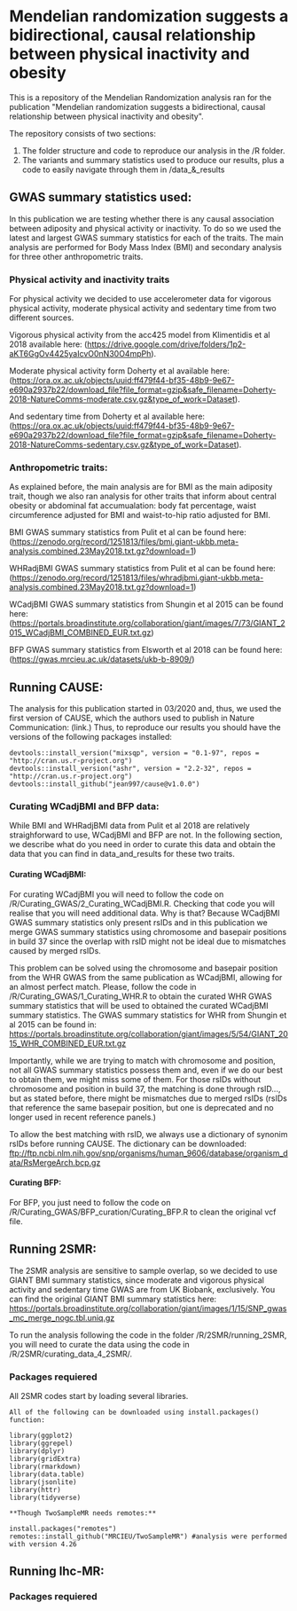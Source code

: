 # Mendelian randomization suggests a bidirectional, causal relationship between physical inactivity and obesity
This is a repository of the Mendelian Randomization analysis ran for the publication "Mendelian randomization suggests a bidirectional, causal relationship between physical inactivity and obesity".

The repository consists of two sections:

1) The folder structure and code to reproduce our analysis in the /R folder.
2) The variants and summary statistics used to produce our results, plus a code to easily navigate through them in /data_&_results

## GWAS summary statistics used:

In this publication we are testing whether there is any causal association between adiposity and physical activity or inactivity. To do so we used the latest and largest GWAS summary statistics for each of the traits. The main analysis are performed for Body Mass Index (BMI) and secondary analysis for three other anthropometric traits.

### Physical activity and inactivity traits

For physical activity we decided to use accelerometer data for vigorous physical activity, moderate physical activity and sedentary time from two different sources.

Vigorous physical activity from the acc425 model from Klimentidis et al 2018 available here: (https://drive.google.com/drive/folders/1p2-aKT6GgOv4425yaIcvO0nN30O4mpPh).

Moderate physical activity form Doherty et al available here: (https://ora.ox.ac.uk/objects/uuid:ff479f44-bf35-48b9-9e67-e690a2937b22/download_file?file_format=gzip&safe_filename=Doherty-2018-NatureComms-moderate.csv.gz&type_of_work=Dataset).

And sedentary time from Doherty et al available here: (https://ora.ox.ac.uk/objects/uuid:ff479f44-bf35-48b9-9e67-e690a2937b22/download_file?file_format=gzip&safe_filename=Doherty-2018-NatureComms-sedentary.csv.gz&type_of_work=Dataset).

### Anthropometric traits:

As explained before, the main analysis are for BMI as the main adiposity trait, though we also ran analysis for other traits that inform about central obesity or abdominal fat accumualation: body fat percentage, waist circumference adjusted for BMI and waist-to-hip ratio adjusted for BMI. 

BMI GWAS summary statistics from Pulit et al can be found here: (https://zenodo.org/record/1251813/files/bmi.giant-ukbb.meta-analysis.combined.23May2018.txt.gz?download=1)

WHRadjBMI GWAS summary statistics from Pulit et al can be found here: (https://zenodo.org/record/1251813/files/whradjbmi.giant-ukbb.meta-analysis.combined.23May2018.txt.gz?download=1)

WCadjBMI GWAS summary statistics from Shungin et al 2015 can be found here: (https://portals.broadinstitute.org/collaboration/giant/images/7/73/GIANT_2015_WCadjBMI_COMBINED_EUR.txt.gz)

BFP GWAS summary statistics from Elsworth et al 2018 can be found here: (https://gwas.mrcieu.ac.uk/datasets/ukb-b-8909/)

## Running CAUSE:

The analysis for this publication started in 03/2020 and, thus, we used the first version of CAUSE, which the authors used to publish in Nature Communication: (link.) Thus, to reproduce our results you should have the versions of the following packages installed:

```
devtools::install_version("mixsqp", version = "0.1-97", repos = "http://cran.us.r-project.org")
devtools::install_version("ashr", version = "2.2-32", repos = "http://cran.us.r-project.org")
devtools::install_github("jean997/cause@v1.0.0")
```

### Curating WCadjBMI and BFP data:

While BMI and WHRadjBMI data from Pulit et al 2018 are relatively straighforward to use, WCadjBMI and BFP are not. In the following section, we describe what do you need in order to curate this data and obtain the data that you can find in data_and_results for these two traits.

#### Curating WCadjBMI:

For curating WCadjBMI you will need to follow the code on /R/Curating_GWAS/2_Curating_WCadjBMI.R. Checking that code you will realise that you will need additional data. Why is that? Because WCadjBMI GWAS summary statistics only present rsIDs and in this publication we merge GWAS summary statistics using chromosome and basepair positions in build 37 since the overlap with rsID might not be ideal due to mismatches caused by merged rsIDs. 

This problem can be solved using the chromosome and basepair position from the WHR GWAS from the same publication as WCadjBMI, allowing for an almost perfect match. Please, follow the code in /R/Curating_GWAS/1_Curating_WHR.R to obtain the curated WHR GWAS summary statistics that will be used to obtained the curated WCadjBMI summary statistics. The GWAS summary statistics for WHR from Shungin et al 2015 can be found in: https://portals.broadinstitute.org/collaboration/giant/images/5/54/GIANT_2015_WHR_COMBINED_EUR.txt.gz

Importantly, while we are trying to match with chromosome and position, not all GWAS summary statistics possess them and, even if we do our best to obtain them, we might miss some of them. For those rsIDs without chromosome and position in build 37, the matching is done through rsID..., but as stated before, there might be mismatches due to merged rsIDs (rsIDs that reference the same basepair position, but one is deprecated and no longer used in recent reference panels.) 

To allow the best matching with rsID, we always use a dictionary of synonim rsIDs before running CAUSE. The dictionary can be downloaded: ftp://ftp.ncbi.nlm.nih.gov/snp/organisms/human_9606/database/organism_data/RsMergeArch.bcp.gz

#### Curating BFP:

For BFP, you just need to follow the code on /R/Curating_GWAS/BFP_curation/Curating_BFP.R to clean the original vcf file.

## Running 2SMR:

The 2SMR analysis are sensitive to sample overlap, so we decided to use GIANT BMI summary statistics, since moderate and vigorous physical activity and sedentary time GWAS are from UK Biobank, exclusively. You can find the original GIANT BMI summary statistics here: https://portals.broadinstitute.org/collaboration/giant/images/1/15/SNP_gwas_mc_merge_nogc.tbl.uniq.gz

To run the analysis following the code in the folder /R/2SMR/running_2SMR, you will need to curate the data using the code in /R/2SMR/curating_data_4_2SMR/.

### Packages requiered

All 2SMR codes start by loading several libraries. 

```
All of the following can be downloaded using install.packages() function:

library(ggplot2)
library(ggrepel)
library(dplyr)
library(gridExtra)
library(rmarkdown)
library(data.table)
library(jsonlite)
library(httr)
library(tidyverse)

**Though TwoSampleMR needs remotes:**

install.packages("remotes")
remotes::install_github("MRCIEU/TwoSampleMR") #analysis were performed with version 4.26
```

## Running lhc-MR:

### Packages requiered




